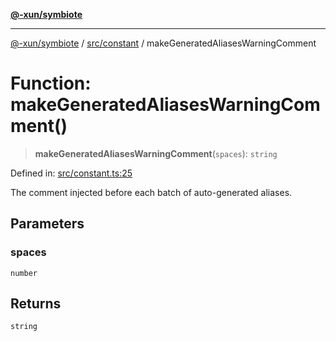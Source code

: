[**@-xun/symbiote**](../../../README.md)

***

[@-xun/symbiote](../../../README.md) / [src/constant](../README.md) / makeGeneratedAliasesWarningComment

# Function: makeGeneratedAliasesWarningComment()

> **makeGeneratedAliasesWarningComment**(`spaces`): `string`

Defined in: [src/constant.ts:25](https://github.com/Xunnamius/symbiote/blob/62ec6fdd59d5511dd7b872237f3ff5bf7673e789/src/constant.ts#L25)

The comment injected before each batch of auto-generated aliases.

## Parameters

### spaces

`number`

## Returns

`string`
